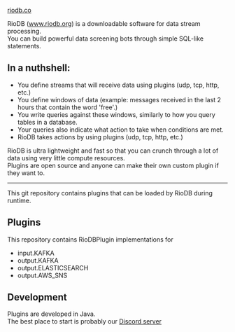 [riodb.co](https://www.riodb.co)  

RioDB (www.riodb.org) is a downloadable software for data stream processing.  
You can build powerful data screening bots through simple SQL-like statements.  

## In a nuthshell:

- You define streams that will receive data using plugins (udp, tcp, http, etc.)
- You define windows of data (example: messages received in the last 2 hours that contain the word 'free'.)
- You write queries against these windows, similarly to how you query tables in a database.
- Your queries also indicate what action to take when conditions are met.
- RioDB takes actions by using plugins (udp, tcp, http, etc.)

RioDB is ultra lightweight and fast so that you can crunch through a lot of data using very little compute resources.  
Plugins are open source and anyone can make their own custom plugin if they want to.  

---

This git repository contains plugins that can be loaded by RioDB during runtime.  

## Plugins

This repository contains RioDBPlugin implementations for 
- input.KAFKA
- output.KAFKA
- output.ELASTICSEARCH
- output.AWS_SNS

## Development

Plugins are developed in Java.  
The best place to start is probably our [Discord server](https://discord.gg/FbjRHstSkV)  
